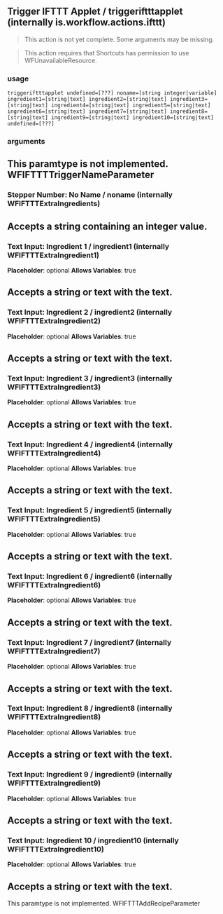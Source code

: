 
## Trigger IFTTT Applet / triggeriftttapplet (internally is.workflow.actions.ifttt)

> This action is not yet complete. Some arguments may be missing.


> This action requires that Shortcuts has permission to use WFUnavailableResource.

### usage
`triggeriftttapplet undefined=[???] noname=[string integer|variable] ingredient1=[string|text] ingredient2=[string|text] ingredient3=[string|text] ingredient4=[string|text] ingredient5=[string|text] ingredient6=[string|text] ingredient7=[string|text] ingredient8=[string|text] ingredient9=[string|text] ingredient10=[string|text] undefined=[???]`

### arguments
This paramtype is not implemented. WFIFTTTTriggerNameParameter
---
### Stepper Number: No Name / noname (internally WFIFTTTExtraIngredients)


Accepts a string
containing an integer value.
---
### Text Input: Ingredient 1 / ingredient1 (internally WFIFTTTExtraIngredient1)
**Placeholder**: optional
**Allows Variables**: true


Accepts a string
or text
with the text.
---
### Text Input: Ingredient 2 / ingredient2 (internally WFIFTTTExtraIngredient2)
**Placeholder**: optional
**Allows Variables**: true


Accepts a string
or text
with the text.
---
### Text Input: Ingredient 3 / ingredient3 (internally WFIFTTTExtraIngredient3)
**Placeholder**: optional
**Allows Variables**: true


Accepts a string
or text
with the text.
---
### Text Input: Ingredient 4 / ingredient4 (internally WFIFTTTExtraIngredient4)
**Placeholder**: optional
**Allows Variables**: true


Accepts a string
or text
with the text.
---
### Text Input: Ingredient 5 / ingredient5 (internally WFIFTTTExtraIngredient5)
**Placeholder**: optional
**Allows Variables**: true


Accepts a string
or text
with the text.
---
### Text Input: Ingredient 6 / ingredient6 (internally WFIFTTTExtraIngredient6)
**Placeholder**: optional
**Allows Variables**: true


Accepts a string
or text
with the text.
---
### Text Input: Ingredient 7 / ingredient7 (internally WFIFTTTExtraIngredient7)
**Placeholder**: optional
**Allows Variables**: true


Accepts a string
or text
with the text.
---
### Text Input: Ingredient 8 / ingredient8 (internally WFIFTTTExtraIngredient8)
**Placeholder**: optional
**Allows Variables**: true


Accepts a string
or text
with the text.
---
### Text Input: Ingredient 9 / ingredient9 (internally WFIFTTTExtraIngredient9)
**Placeholder**: optional
**Allows Variables**: true


Accepts a string
or text
with the text.
---
### Text Input: Ingredient 10 / ingredient10 (internally WFIFTTTExtraIngredient10)
**Placeholder**: optional
**Allows Variables**: true


Accepts a string
or text
with the text.
---
This paramtype is not implemented. WFIFTTTAddRecipeParameter
